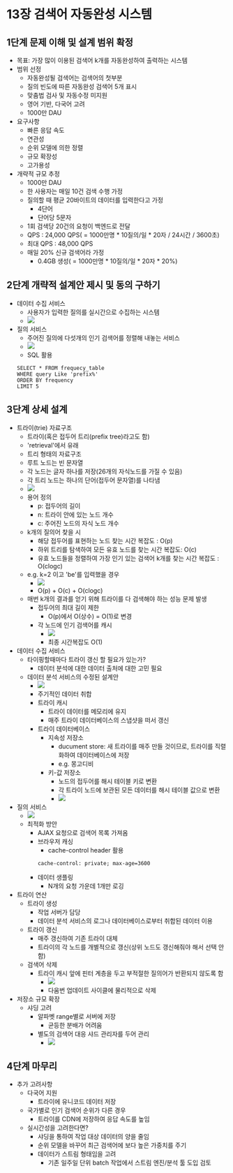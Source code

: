 # 13장 검색어 자동완성 시스템
## 1단계 문제 이해 및 설계 범위 확정
* 목표: 가장 많이 이용된 검색어 k개를 자동완성하여 출력하는 시스템
* 범위 선정
    - 자동완성될 검색어는 검색어의 첫부분
    - 질의 빈도에 따른 자동완성 검색어 5개 표시
    - 맞춤법 검사 및 자동수정 미지원
    - 영어 기반, 다국어 고려
    - 1000만 DAU
* 요구사항
    - 빠른 응답 속도
    - 연관성
    - 순위 모델에 의한 정렬
    - 규모 확장성
    - 고가용성
* 개략적 규모 추정
    - 1000만 DAU
    - 한 사용자는 매일 10건 검색 수행 가정
    - 질의할 때 평균 20바이트의 데이터를 입력한다고 가정
        - 4단어
        - 단어당 5문자
    - 1회 검색당 20건의 요청이 백엔드로 전달
    - QPS : 24,000 QPS( = 1000만명 * 10질의/일 * 20자 / 24시간 / 3600초)
    - 최대 QPS : 48,000 QPS
    - 매일 20% 신규 검색어라 가정
        - 0.4GB 생성( = 1000만명 * 10질의/일 * 20자 * 20%)
## 2단계 개략적 설계안 제시 및 동의 구하기
* 데이터 수집 서비스
    - 사용자가 입력한 질의를 실시간으로 수집하는 시스템
    - ![](images/13/13-2.png)
* 질의 서비스
    - 주어진 질의에 다섯개의 인기 검색어를 정렬해 내놓는 서비스
    - ![](images/13/13-1.png)
    - SQL 활용
    ```
    SELECT * FROM frequecy_table
    WHERE query Like 'prefix%'
    ORDER BY frequency
    LIMIT 5
    ```
## 3단계 상세 설계
* 트라이(trie) 자료구조
    - 트라이(혹은 접두어 트리(prefix tree)라고도 함)
    - 'retrieval'에서 유래
    - 트리 형태의 자료구조
    - 루트 노드는 빈 문자열
    - 각 노드는 글자 하나를 저장(26개의 자식노드를 가질 수 있음)
    - 각 트리 노드는 하나의 단어(접두어 문자열)를 나타냄
    - ![](images/13/13-6.png)
    - 용어 정의
        - p: 접두어의 길이
        - n: 트라이 안에 있는 노드 개수
        - c: 주어진 노드의 자식 노드 개수
    - k개의 질의어 찾을 시
        - 해당 접두어를 표현하는 노드 찾는 시간 복잡도 : O(p)
        - 하위 트리를 탐색하여 모든 유효 노드를 찾는 시간 복잡도: O(c)
        - 유효 노드들을 정렬하여 가장 인기 있는 검색어 k개를 찾는 시간 복잡도 : O(clogc)
    - e.g. k=2 이고 'be'를 입력했을 경우
        - ![](images/13/13-7.png)
        - O(p) + O(c) + O(clogc)
    - 매번 k개의 결과를 얻기 위해 트라이를 다 검색해야 하는 성능 문제 발생
        - 접두어의 최대 길이 제한
            - O(p)에서 O(상수) = O(1)로 변경
        - 각 노드에 인기 검색어를 캐시
            - ![](images/13/13-8.png)
            -  최종 시간복잡도 O(1)
* 데이터 수집 서비스
    - 타이핑할때마다 트라이 갱신 할 필요가 있는가?
        - 데이터 분석에 대한 데이터 출처에 대한 고민 필요
    - 데이터 분석 서비스의 수정된 설계안
        - ![](images/13/13-9.png)
        - 주기적인 데이터 취합
        - 트라이 캐시
            - 트라이 데이터를 메모리에 유지
            - 매주 트라이 데이터베이스의 스냅샷을 떠서 갱신
        - 트라이 데이터베이스
            - 지속성 저장소
                - ducument store: 새 트라이를 매주 만들 것이므로, 트라이를 직렬화하여 데이터베이스에 저장
                - e.g. 몽고디비
            - 키-값 저장소
                - 노드의 접두어를 해시 테이블 키로 변환
                - 각 트라이 노드에 보관된 모든 데이터를 해시 테이블 값으로 변환
                - ![](images/13/13-10.png)
* 질의 서비스
    - ![](images/13/13-11.png)
    - 최적화 방안
        - AJAX 요청으로 검색어 목록 가져옴
        - 브라우저 캐싱
            - cache-control header 활용
            ```
            cache-control: private; max-age=3600
            ```
        - 데이터 생플링
            - N개의 요청 가운데 1개만 로깅
* 트라이 연산
    - 트라이 생성
        - 작업 서버가 담당
        - 데이터 분석 서비스의 로그나 데이터베이스로부터 취합된 데이터 이용
    - 트라이 갱신
        - 매주 갱신하여 기존 트라이 대체
        - 트라이의 각 노드를 개별적으로 갱신(상위 노드도 갱신해줘야 해서 선택 안함)
    - 검색어 삭제
        - 트라이 캐시 앞에 핀터 계층을 두고 부적절한 질의어가 반환되지 않도록 함
            - ![](images/13/13-14.png)
            - 다움번 업데이트 사이클에 물리적으로 삭제
* 저장소 규모 확장
    - 샤딩 고려
        - 알파벳 range별로 서버에 저장
            - 균등한 분배가 어려움
        - 별도의 검색어 대응 샤드 관리자를 두어 관리
            - ![](images/13/13-15.png)
## 4단계 마무리
* 추가 고려사항
    - 다국어 지원
        - 트라이에 유니코드 데이터 저장
    - 국가별로 인기 검색어 순위가 다른 경우
        - 트라이를 CDN에 저장하여 응답 속도를 높임
    - 실시간성을 고려한다면?
        - 샤딩을 통하여 작업 대상 데이터의 양을 줄임
        - 순위 모델을 바꾸어 최근 검색어에 보다 높은 가중치를 주기
        - 데이터가 스트림 형태임을 고려
            - 기존 일주일 단위 batch 작업에서 스트림 엔진/분석 툴 도입 검토
        
